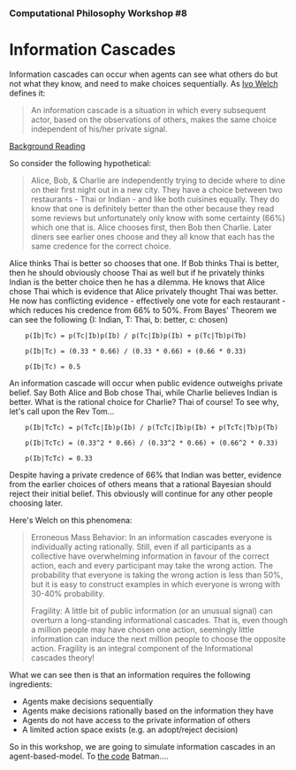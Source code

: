 ### Computational Philosophy Workshop #8

# Information Cascades

Information cascades can occur when agents can see what others do but not what they know, and need to make choices sequentially.  As [Ivo Welch](http://info-cascades.ivo-welch.info/) defines it:

> An information cascade is a situation in which every subsequent actor, based on the observations of others, makes the same choice independent of his/her private signal.

[Background Reading](http://www.cs.cornell.edu/home/kleinber/networks-book/networks-book-ch16.pdf)

So consider the following hypothetical:

> Alice, Bob, & Charlie are independently trying to decide where to dine on their first night out in a new city.  They have a choice between two restaurants - Thai or Indian - and like both cuisines equally.  They do know that one is definitely better than the other because they read some reviews but unfortunately only know with some certainty (66%) which one that is.  Alice chooses first, then Bob then Charlie.  Later diners see earlier ones choose and they all know that each has the same credence for the correct choice.

Alice thinks Thai is better so chooses that one. If Bob thinks Thai is better, then he should obviously choose Thai as well but if he privately thinks Indian is the better choice then he has a dilemma. He knows that Alice chose Thai which is evidence that Alice privately thought Thai was better.  He now has conflicting evidence - effectively one vote for each restaurant - which reduces his credence from 66% to 50%.  From Bayes' Theorem we can see the following {I: Indian, T: Thai, b: better, c: chosen)


		p(Ib|Tc) = p(Tc|Ib)p(Ib) / p(Tc|Ib)p(Ib) + p(Tc|Tb)p(Tb)

		p(Ib|Tc) = (0.33 * 0.66) / (0.33 * 0.66) + (0.66 * 0.33)

		p(Ib|Tc) = 0.5


An information cascade will occur when public evidence outweighs private belief. Say Both Alice and Bob chose Thai, while Charlie believes Indian is better.  What is the rational choice for Charlie? Thai of course!  To see why, let's call upon the Rev Tom...


		p(Ib|TcTc) = p(TcTc|Ib)p(Ib) / p(TcTc|Ib)p(Ib) + p(TcTc|Tb)p(Tb)

		p(Ib|TcTc) = (0.33^2 * 0.66) / (0.33^2 * 0.66) + (0.66^2 * 0.33)

		p(Ib|TcTc) = 0.33

Despite having a private credence of 66% that Indian was better, evidence from the earlier choices of others means that a rational Bayesian should reject their initial belief.  This obviously will continue for any other people choosing later.

Here's Welch on this phenomena:

> Erroneous Mass Behavior: In an information cascades everyone is individually acting rationally. Still, even if all participants as a collective have overwhelming information in favour of the correct action, each and every participant may take the wrong action. The probability that everyone is taking the wrong action is less than 50%, but it is easy to construct examples in which everyone is wrong with 30-40% probability.
>
> Fragility: A little bit of public information (or an unusual signal) can overturn a long-standing informational cascades. That is, even though a million people may have chosen one action, seemingly little information can induce the next million people to choose the opposite action. Fragility is an integral component of the Informational cascades theory!

What we can see then is that an information requires the following ingredients:

- Agents make decisions sequentially
- Agents make decisions rationally based on the information they have
- Agents do not have access to the private information of others
- A limited action space exists (e.g. an adopt/reject decision)

So in this workshop, we are going to simulate information cascades in an agent-based-model.  To [the code](simulation.coffee.md) Batman....